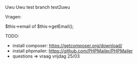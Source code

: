 Uwu
Uwu
test branch
test2uwu

Vragen:

$this->email of $this->getEmail();

TODO:
- install composer: https://getcomposer.org/download/
- install phpmailer: https://github.com/PHPMailer/PHPMailer
- questions => vraag vrijdag 25/03